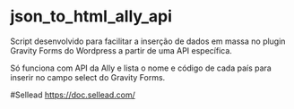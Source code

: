 # json_to_html_ally_api

Script desenvolvido para facilitar a inserção de dados em massa no plugin Gravity Forms do Wordpress a partir de uma API específica.

Só funciona com API da Ally e lista o nome e código de cada país para inserir no campo select do Gravity Forms.

#Sellead
https://doc.sellead.com/
